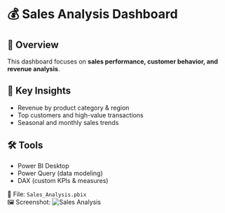 # 💰 Sales Analysis Dashboard  

## 📌 Overview  
This dashboard focuses on **sales performance, customer behavior, and revenue analysis**.  

## 🔹 Key Insights  
- Revenue by product category & region  
- Top customers and high-value transactions  
- Seasonal and monthly sales trends  

## 🛠️ Tools  
- Power BI Desktop  
- Power Query (data modeling)  
- DAX (custom KPIs & measures)  

📂 File: `Sales_Analysis.pbix`  
🖼️ Screenshot: ![Sales Analysis](screenshot3.png)
